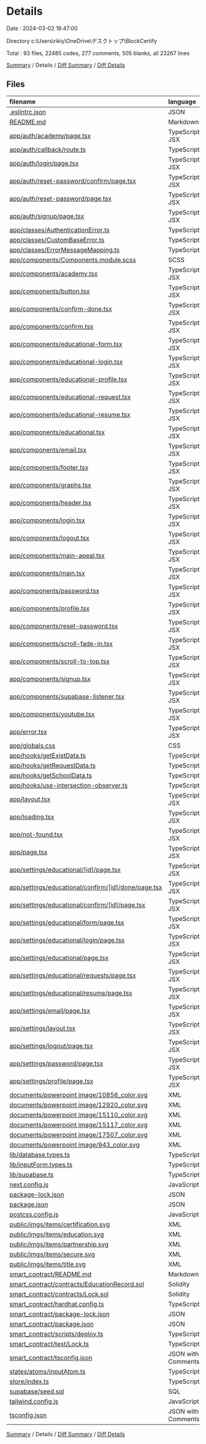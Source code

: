 # Details

Date : 2024-03-02 18:47:00

Directory c:\\Users\\rikiy\\OneDrive\\デスクトップ\\BlockCertify

Total : 93 files,  22485 codes, 277 comments, 505 blanks, all 23267 lines

[Summary](results.md) / Details / [Diff Summary](diff.md) / [Diff Details](diff-details.md)

## Files
| filename | language | code | comment | blank | total |
| :--- | :--- | ---: | ---: | ---: | ---: |
| [.eslintrc.json](/.eslintrc.json) | JSON | 3 | 0 | 1 | 4 |
| [README.md](/README.md) | Markdown | 54 | 0 | 19 | 73 |
| [app/auth/academy/page.tsx](/app/auth/academy/page.tsx) | TypeScript JSX | 18 | 3 | 5 | 26 |
| [app/auth/callback/route.ts](/app/auth/callback/route.ts) | TypeScript | 14 | 5 | 5 | 24 |
| [app/auth/login/page.tsx](/app/auth/login/page.tsx) | TypeScript JSX | 18 | 3 | 5 | 26 |
| [app/auth/reset-password/confirm/page.tsx](/app/auth/reset-password/confirm/page.tsx) | TypeScript JSX | 9 | 2 | 2 | 13 |
| [app/auth/reset-password/page.tsx](/app/auth/reset-password/page.tsx) | TypeScript JSX | 18 | 3 | 5 | 26 |
| [app/auth/signup/page.tsx](/app/auth/signup/page.tsx) | TypeScript JSX | 18 | 3 | 5 | 26 |
| [app/classes/AuthenticationError.ts](/app/classes/AuthenticationError.ts) | TypeScript | 10 | 0 | 2 | 12 |
| [app/classes/CustomBaseError.ts](/app/classes/CustomBaseError.ts) | TypeScript | 28 | 1 | 7 | 36 |
| [app/classes/ErrorMessageMapping.ts](/app/classes/ErrorMessageMapping.ts) | TypeScript | 9 | 0 | 2 | 11 |
| [app/components/Components.module.scss](/app/components/Components.module.scss) | SCSS | 107 | 11 | 17 | 135 |
| [app/components/academy.tsx](/app/components/academy.tsx) | TypeScript JSX | 171 | 25 | 15 | 211 |
| [app/components/button.tsx](/app/components/button.tsx) | TypeScript JSX | 15 | 0 | 2 | 17 |
| [app/components/confirm-done.tsx](/app/components/confirm-done.tsx) | TypeScript JSX | 18 | 1 | 4 | 23 |
| [app/components/confirm.tsx](/app/components/confirm.tsx) | TypeScript JSX | 121 | 6 | 7 | 134 |
| [app/components/educational-form.tsx](/app/components/educational-form.tsx) | TypeScript JSX | 268 | 23 | 29 | 320 |
| [app/components/educational-login.tsx](/app/components/educational-login.tsx) | TypeScript JSX | 90 | 10 | 13 | 113 |
| [app/components/educational-profile.tsx](/app/components/educational-profile.tsx) | TypeScript JSX | 68 | 0 | 6 | 74 |
| [app/components/educational-request.tsx](/app/components/educational-request.tsx) | TypeScript JSX | 77 | 0 | 6 | 83 |
| [app/components/educational-resume.tsx](/app/components/educational-resume.tsx) | TypeScript JSX | 203 | 0 | 3 | 206 |
| [app/components/educational.tsx](/app/components/educational.tsx) | TypeScript JSX | 212 | 2 | 12 | 226 |
| [app/components/email.tsx](/app/components/email.tsx) | TypeScript JSX | 103 | 14 | 17 | 134 |
| [app/components/footer.tsx](/app/components/footer.tsx) | TypeScript JSX | 11 | 0 | 2 | 13 |
| [app/components/graphs.tsx](/app/components/graphs.tsx) | TypeScript JSX | 47 | 0 | 4 | 51 |
| [app/components/header.tsx](/app/components/header.tsx) | TypeScript JSX | 182 | 3 | 11 | 196 |
| [app/components/login.tsx](/app/components/login.tsx) | TypeScript JSX | 101 | 12 | 15 | 128 |
| [app/components/logout.tsx](/app/components/logout.tsx) | TypeScript JSX | 54 | 6 | 9 | 69 |
| [app/components/main-apeal.tsx](/app/components/main-apeal.tsx) | TypeScript JSX | 105 | 7 | 7 | 119 |
| [app/components/main.tsx](/app/components/main.tsx) | TypeScript JSX | 10 | 0 | 3 | 13 |
| [app/components/password.tsx](/app/components/password.tsx) | TypeScript JSX | 105 | 10 | 13 | 128 |
| [app/components/profile.tsx](/app/components/profile.tsx) | TypeScript JSX | 93 | 10 | 12 | 115 |
| [app/components/reset-password.tsx](/app/components/reset-password.tsx) | TypeScript JSX | 80 | 10 | 12 | 102 |
| [app/components/scroll-fade-in.tsx](/app/components/scroll-fade-in.tsx) | TypeScript JSX | 25 | 16 | 5 | 46 |
| [app/components/scroll-to-top.tsx](/app/components/scroll-to-top.tsx) | TypeScript JSX | 27 | 2 | 5 | 34 |
| [app/components/signup.tsx](/app/components/signup.tsx) | TypeScript JSX | 122 | 15 | 17 | 154 |
| [app/components/supabase-listener.tsx](/app/components/supabase-listener.tsx) | TypeScript JSX | 31 | 4 | 10 | 45 |
| [app/components/youtube.tsx](/app/components/youtube.tsx) | TypeScript JSX | 17 | 0 | 3 | 20 |
| [app/error.tsx](/app/error.tsx) | TypeScript JSX | 10 | 1 | 2 | 13 |
| [app/globals.css](/app/globals.css) | CSS | 7 | 0 | 1 | 8 |
| [app/hooks/getExistData.ts](/app/hooks/getExistData.ts) | TypeScript | 12 | 1 | 4 | 17 |
| [app/hooks/getRequestData.ts](/app/hooks/getRequestData.ts) | TypeScript | 12 | 1 | 4 | 17 |
| [app/hooks/getSchoolData.ts](/app/hooks/getSchoolData.ts) | TypeScript | 28 | 5 | 10 | 43 |
| [app/hooks/use-intersection-observer.ts](/app/hooks/use-intersection-observer.ts) | TypeScript | 22 | 5 | 3 | 30 |
| [app/layout.tsx](/app/layout.tsx) | TypeScript JSX | 26 | 0 | 4 | 30 |
| [app/loading.tsx](/app/loading.tsx) | TypeScript JSX | 8 | 1 | 1 | 10 |
| [app/not-found.tsx](/app/not-found.tsx) | TypeScript JSX | 19 | 1 | 5 | 25 |
| [app/page.tsx](/app/page.tsx) | TypeScript JSX | 50 | 2 | 4 | 56 |
| [app/settings/educational/[id]/page.tsx](/app/settings/educational/%5Bid%5D/page.tsx) | TypeScript JSX | 18 | 2 | 6 | 26 |
| [app/settings/educational/confirm/[id]/done/page.tsx](/app/settings/educational/confirm/%5Bid%5D/done/page.tsx) | TypeScript JSX | 18 | 2 | 6 | 26 |
| [app/settings/educational/confirm/[id]/page.tsx](/app/settings/educational/confirm/%5Bid%5D/page.tsx) | TypeScript JSX | 18 | 2 | 6 | 26 |
| [app/settings/educational/form/page.tsx](/app/settings/educational/form/page.tsx) | TypeScript JSX | 18 | 2 | 6 | 26 |
| [app/settings/educational/login/page.tsx](/app/settings/educational/login/page.tsx) | TypeScript JSX | 18 | 2 | 6 | 26 |
| [app/settings/educational/page.tsx](/app/settings/educational/page.tsx) | TypeScript JSX | 18 | 2 | 6 | 26 |
| [app/settings/educational/requests/page.tsx](/app/settings/educational/requests/page.tsx) | TypeScript JSX | 18 | 2 | 6 | 26 |
| [app/settings/educational/resume/page.tsx](/app/settings/educational/resume/page.tsx) | TypeScript JSX | 18 | 2 | 6 | 26 |
| [app/settings/email/page.tsx](/app/settings/email/page.tsx) | TypeScript JSX | 18 | 3 | 5 | 26 |
| [app/settings/layout.tsx](/app/settings/layout.tsx) | TypeScript JSX | 77 | 2 | 6 | 85 |
| [app/settings/logout/page.tsx](/app/settings/logout/page.tsx) | TypeScript JSX | 18 | 3 | 5 | 26 |
| [app/settings/password/page.tsx](/app/settings/password/page.tsx) | TypeScript JSX | 18 | 3 | 5 | 26 |
| [app/settings/profile/page.tsx](/app/settings/profile/page.tsx) | TypeScript JSX | 18 | 2 | 6 | 26 |
| [documents/powerpoint image/10856_color.svg](/documents/powerpoint%20image/10856_color.svg) | XML | 1 | 0 | 0 | 1 |
| [documents/powerpoint image/12920_color.svg](/documents/powerpoint%20image/12920_color.svg) | XML | 1 | 0 | 0 | 1 |
| [documents/powerpoint image/15110_color.svg](/documents/powerpoint%20image/15110_color.svg) | XML | 1 | 0 | 0 | 1 |
| [documents/powerpoint image/15117_color.svg](/documents/powerpoint%20image/15117_color.svg) | XML | 1 | 0 | 0 | 1 |
| [documents/powerpoint image/17507_color.svg](/documents/powerpoint%20image/17507_color.svg) | XML | 1 | 0 | 0 | 1 |
| [documents/powerpoint image/943_color.svg](/documents/powerpoint%20image/943_color.svg) | XML | 1 | 0 | 0 | 1 |
| [lib/database.types.ts](/lib/database.types.ts) | TypeScript | 260 | 0 | 2 | 262 |
| [lib/inputForm.types.ts](/lib/inputForm.types.ts) | TypeScript | 19 | 0 | 1 | 20 |
| [lib/supabase.ts](/lib/supabase.ts) | TypeScript | 5 | 0 | 1 | 6 |
| [next.config.js](/next.config.js) | JavaScript | 12 | 1 | 2 | 15 |
| [package-lock.json](/package-lock.json) | JSON | 11,176 | 0 | 1 | 11,177 |
| [package.json](/package.json) | JSON | 47 | 0 | 1 | 48 |
| [postcss.config.js](/postcss.config.js) | JavaScript | 6 | 0 | 1 | 7 |
| [public/imgs/items/certification.svg](/public/imgs/items/certification.svg) | XML | 1 | 0 | 0 | 1 |
| [public/imgs/items/education.svg](/public/imgs/items/education.svg) | XML | 1 | 0 | 0 | 1 |
| [public/imgs/items/partnership.svg](/public/imgs/items/partnership.svg) | XML | 1 | 0 | 0 | 1 |
| [public/imgs/items/secure.svg](/public/imgs/items/secure.svg) | XML | 1 | 0 | 0 | 1 |
| [public/imgs/items/title.svg](/public/imgs/items/title.svg) | XML | 1 | 0 | 0 | 1 |
| [smart_contract/README.md](/smart_contract/README.md) | Markdown | 10 | 0 | 4 | 14 |
| [smart_contract/contracts/EducationRecord.sol](/smart_contract/contracts/EducationRecord.sol) | Solidity | 80 | 2 | 7 | 89 |
| [smart_contract/contracts/Lock.sol](/smart_contract/contracts/Lock.sol) | Solidity | 20 | 5 | 10 | 35 |
| [smart_contract/hardhat.config.ts](/smart_contract/hardhat.config.ts) | TypeScript | 20 | 0 | 3 | 23 |
| [smart_contract/package-lock.json](/smart_contract/package-lock.json) | JSON | 7,462 | 0 | 1 | 7,463 |
| [smart_contract/package.json](/smart_contract/package.json) | JSON | 7 | 0 | 1 | 8 |
| [smart_contract/scripts/deploy.ts](/smart_contract/scripts/deploy.ts) | TypeScript | 16 | 3 | 4 | 23 |
| [smart_contract/test/Lock.ts](/smart_contract/test/Lock.ts) | TypeScript | 93 | 8 | 27 | 128 |
| [smart_contract/tsconfig.json](/smart_contract/tsconfig.json) | JSON with Comments | 11 | 0 | 1 | 12 |
| [states/atoms/inputAtom.ts](/states/atoms/inputAtom.ts) | TypeScript | 23 | 0 | 1 | 24 |
| [store/index.ts](/store/index.ts) | TypeScript | 12 | 4 | 4 | 20 |
| [supabase/seed.sql](/supabase/seed.sql) | SQL | 0 | 0 | 1 | 1 |
| [tailwind.config.js](/tailwind.config.js) | JavaScript | 18 | 1 | 1 | 20 |
| [tsconfig.json](/tsconfig.json) | JSON with Comments | 28 | 0 | 1 | 29 |

[Summary](results.md) / Details / [Diff Summary](diff.md) / [Diff Details](diff-details.md)